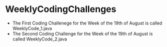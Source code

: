 # WeeklyCodingChallenges


- The First Coding Challenege for the Week of the 19th of August is called WeeklyCode_1.java
- The Second Coding Challenge for the Week of the 19th of August is called WeeklyCode_2.java
